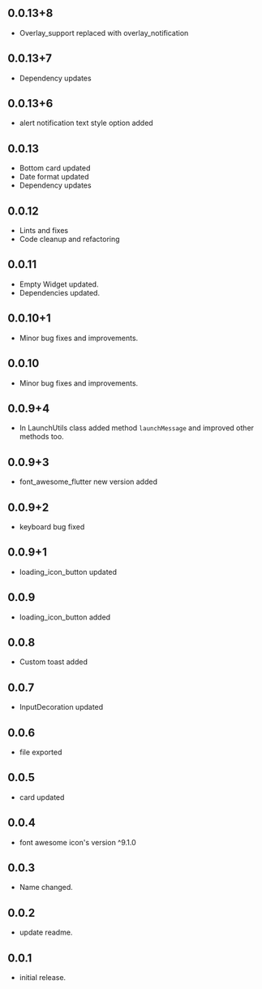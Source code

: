 ## 0.0.13+8
- Overlay_support replaced with overlay_notification

## 0.0.13+7
- Dependency updates

## 0.0.13+6
- alert notification text style option added

## 0.0.13
- Bottom card updated
- Date format updated
- Dependency updates

## 0.0.12
- Lints and fixes
- Code cleanup and refactoring

## 0.0.11

* Empty Widget updated.
* Dependencies updated.

## 0.0.10+1

* Minor bug fixes and improvements.

## 0.0.10

* Minor bug fixes and improvements.

## 0.0.9+4

* In LaunchUtils class added method `launchMessage` and improved other methods too.

## 0.0.9+3

* font_awesome_flutter new version added

## 0.0.9+2

* keyboard bug fixed

## 0.0.9+1

* loading_icon_button updated

## 0.0.9

* loading_icon_button added

## 0.0.8

* Custom toast added

## 0.0.7

* InputDecoration updated

## 0.0.6

* file exported

## 0.0.5

* card updated

## 0.0.4

* font awesome icon's version ^9.1.0

## 0.0.3

* Name changed.

## 0.0.2

* update readme.

## 0.0.1

* initial release.
